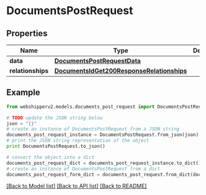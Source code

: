 # DocumentsPostRequest


## Properties
Name | Type | Description | Notes
------------ | ------------- | ------------- | -------------
**data** | [**DocumentsPostRequestData**](DocumentsPostRequestData.md) |  | [optional] 
**relationships** | [**DocumentsIdGet200ResponseRelationships**](DocumentsIdGet200ResponseRelationships.md) |  | [optional] 

## Example

```python
from webshipperv2.models.documents_post_request import DocumentsPostRequest

# TODO update the JSON string below
json = "{}"
# create an instance of DocumentsPostRequest from a JSON string
documents_post_request_instance = DocumentsPostRequest.from_json(json)
# print the JSON string representation of the object
print DocumentsPostRequest.to_json()

# convert the object into a dict
documents_post_request_dict = documents_post_request_instance.to_dict()
# create an instance of DocumentsPostRequest from a dict
documents_post_request_form_dict = documents_post_request.from_dict(documents_post_request_dict)
```
[[Back to Model list]](../README.md#documentation-for-models) [[Back to API list]](../README.md#documentation-for-api-endpoints) [[Back to README]](../README.md)


